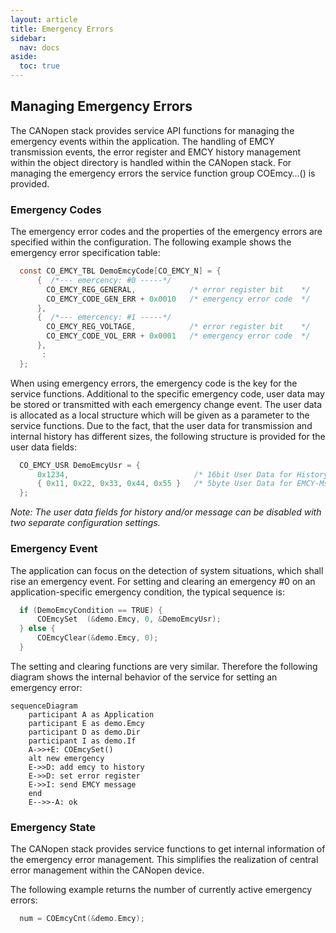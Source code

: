 ```yaml
---
layout: article
title: Emergency Errors
sidebar:
  nav: docs
aside:
  toc: true
---
```


## Managing Emergency Errors

The CANopen stack provides service API functions for managing the emergency events within the application. The handling of EMCY transmission events, the error register and EMCY history management within the object directory is handled within the CANopen stack. For managing the emergency errors the service function group COEmcy…() is provided.


### Emergency Codes

The emergency error codes and the properties of the emergency errors are specified within the configuration. The following example shows the emergency error specification table:

```c
  const CO_EMCY_TBL DemoEmcyCode[CO_EMCY_N] = {
      {  /*--- emercency: #0 -----*/
        CO_EMCY_REG_GENERAL,            /* error register bit    */
        CO_EMCY_CODE_GEN_ERR + 0x0010   /* emergency error code  */
      },
      {  /*--- emercency: #1 -----*/
        CO_EMCY_REG_VOLTAGE,            /* error register bit    */
        CO_EMCY_CODE_VOL_ERR + 0x0001   /* emergency error code  */
      },
       :
  };
```

When using emergency errors, the emergency code is the key for the service functions. Additional to the specific emergency code, user data may be stored or transmitted with each emergency change event. The user data is allocated as a local structure which will be given as a parameter to the service functions. Due to the fact, that the user data for transmission and internal history has different sizes, the following structure is provided for the user data fields:

```c
  CO_EMCY_USR DemoEmcyUsr = {
      0x1234,                            /* 16bit User Data for History  */
      { 0x11, 0x22, 0x33, 0x44, 0x55 }   /* 5byte User Data for EMCY-Msg */
  };
```

*Note: The user data fields for history and/or message can be disabled with two separate configuration settings.*


### Emergency Event

The application can focus on the detection of system situations, which shall rise an emergency event. For setting and clearing an emergency #0 on an application-specific emergency condition, the typical sequence is:

```c
  if (DemoEmcyCondition == TRUE) {
      COEmcySet  (&demo.Emcy, 0, &DemoEmcyUsr);
  } else {
      COEmcyClear(&demo.Emcy, 0);
  }
```

The setting and clearing functions are very similar. Therefore the following diagram shows the internal behavior of the service for setting an emergency error:

```mermaid
sequenceDiagram
    participant A as Application
    participant E as demo.Emcy
    participant D as demo.Dir
    participant I as demo.If
    A->>+E: COEmcySet()
    alt new emergency
    E->>D: add emcy to history
    E->>D: set error register
    E->>I: send EMCY message
    end
    E-->>-A: ok
```


### Emergency State

The CANopen stack provides service functions to get internal information of the emergency error management. This simplifies the realization of central error management within the CANopen device.

The following example returns the number of currently active emergency errors:

```c
  num = COEmcyCnt(&demo.Emcy);
```
